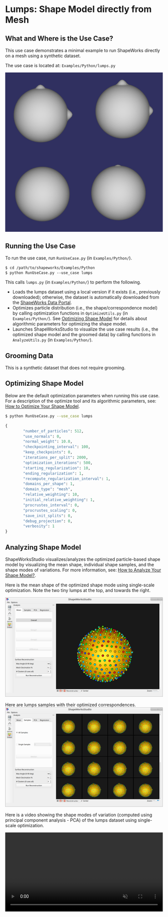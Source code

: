 # Lumps: Shape Model directly from Mesh

## What and Where is the Use Case?

This use case demonstrates a minimal example to run ShapeWorks directly on a mesh using a synthetic dataset.

The use case is located at: `Examples/Python/lumps.py`

![Lumps Dataset](../img/use-cases/lumps/dataset.png)
 
## Running the Use Case

To run the use case, run `RunUseCase.py` (in `Examples/Python/`).

```
$ cd /path/to/shapeworks/Examples/Python
$ python RunUseCase.py --use_case lumps
```

This calls `lumps.py` (in `Examples/Python/`) to perform the following.
            
* Loads the lumps dataset using a local version if it exists (i.e., previously downloaded); otherwise, the dataset is automatically downloaded from the [ShapeWorks Data Portal](http://cibc1.sci.utah.edu:8080/).
* Optimizes particle distribution (i.e., the shape/correspondence model) by calling optimization functions in `OptimizeUtils.py` (in `Examples/Python/`). See [Optimizing Shape Model](#optimizing-shape-model) for details about algorithmic parameters for optimizing the shape model.
* Launches ShapeWorksStudio to visualize the use case results (i.e., the optimized shape model and the groomed data) by calling functions in `AnalyzeUtils.py` (in `Examples/Python/`).


## Grooming Data

This is a synthetic dataset that does not require grooming.

## Optimizing Shape Model

Below are the default optimization parameters when running this use case. For a description of the optimize tool and its algorithmic parameters, see: [How to Optimize Your Shape Model](../workflow/optimize.md).

```bash
$ python RunUseCase.py --use_case lumps
```


```python
{
        "number_of_particles": 512,
        "use_normals": 0,
        "normal_weight": 10.0,
        "checkpointing_interval": 100,
        "keep_checkpoints": 0,
        "iterations_per_split": 2000,
        "optimization_iterations": 500,
        "starting_regularization": 10,
        "ending_regularization": 1,
        "recompute_regularization_interval": 1,
        "domains_per_shape": 1,
        "domain_type": "mesh",
        "relative_weighting": 10,
        "initial_relative_weighting": 1,
        "procrustes_interval": 0,
        "procrustes_scaling": 0,
        "save_init_splits": 0,
        "debug_projection": 0,
        "verbosity": 1
}
```

## Analyzing Shape Model

ShapeWorksStudio visualizes/analyzes the optimized particle-based shape model by visualizing the mean shape, individual shape samples, and the shape modes of variations. For more information, see: [How to Analyze Your Shape Model?](../workflow/analyze.md).            

Here is the mean shape of the optimized shape mode using single-scale optimization. Note the two tiny lumps at the top, and towards the right.

![Lumps Mean Shape](../img/use-cases/lumps/mean.png)

Here are lumps samples with their optimized correspondences.
![Lumps Samples](../img/use-cases/lumps/samples.png)

Here is a video showing the shape modes of variation (computed using principal component analysis - PCA) of the lumps dataset using single-scale optimization.

<p><video src="https://sci.utah.edu/~shapeworks/doc-resources/mp4s/lumps_pca.mp4" autoplay muted loop controls style="width:100%"></p>
